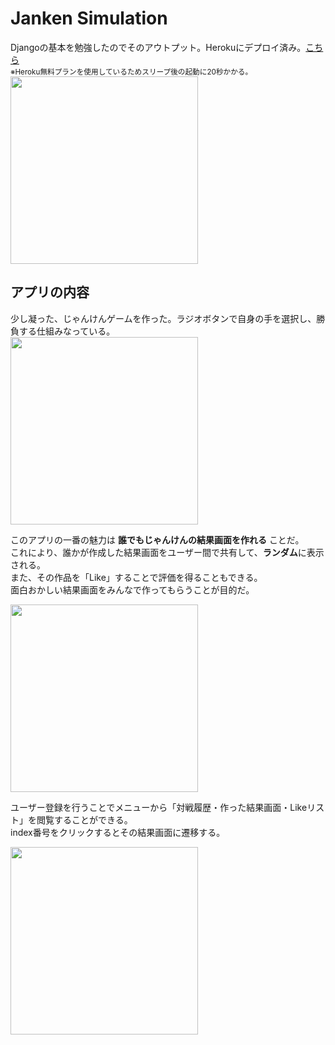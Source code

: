 # Janken Simulation
Djangoの基本を勉強したのでそのアウトプット。Herokuにデプロイ済み。[こちら](https://win-lose.herokuapp.com/janken/)  
<small>※Heroku無料プランを使用しているためスリープ後の起動に20秒かかる。</small>  
<img src="https://user-images.githubusercontent.com/38366932/69771791-54fe2400-11d1-11ea-8356-be6be30f1b60.gif" width="300px">

## アプリの内容
少し凝った、じゃんけんゲームを作った。ラジオボタンで自身の手を選択し、勝負する仕組みなっている。  
<img src="https://user-images.githubusercontent.com/38366932/69770963-5712b380-11ce-11ea-8366-7932a176eb2e.png" width="300px">

このアプリの一番の魅力は **誰でもじゃんけんの結果画面を作れる** ことだ。  
これにより、誰かが作成した結果画面をユーザー間で共有して、**ランダム**に表示される。  
また、その作品を「Like」することで評価を得ることもできる。  
面白おかしい結果画面をみんなで作ってもらうことが目的だ。  

<img src="https://user-images.githubusercontent.com/38366932/69770929-3ba7a880-11ce-11ea-8d77-2419744f80e7.png" width="300px">

ユーザー登録を行うことでメニューから「対戦履歴・作った結果画面・Likeリスト」を閲覧することができる。  
index番号をクリックするとその結果画面に遷移する。  

<img src="https://user-images.githubusercontent.com/38366932/69771010-92ad7d80-11ce-11ea-914f-c04c555e5eef.PNG" width="300px">
